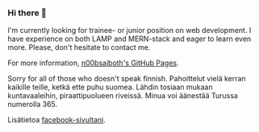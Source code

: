 ### Hi there 👋

I'm currently looking for trainee- or junior position on web development. I have experience on both LAMP and MERN-stack and eager to learn even more. Please, don't hesitate to contact me. 

For more information, [n00bsaiboth's GitHub Pages](https://n00bsaiboth.github.io/).

Sorry for all of those who doesn't speak finnish. Pahoittelut vielä kerran kaikille teille, ketkä ette puhu suomea. Lähdin tosiaan mukaan kuntavaaleihin, piraattipuolueen riveissä. Minua voi äänestää Turussa numerolla 365.

Lisätietoa [facebook-sivultani](https://www.facebook.com/jussi.jokinen.piraattipuolue/).


<!--
**n00bsaiboth/n00bsaiboth** is a ✨ _special_ ✨ repository because its `README.md` (this file) appears on your GitHub profile.

Here are some ideas to get you started:

- 🔭 I’m currently working on ...
- 🌱 I’m currently learning ...
- 👯 I’m looking to collaborate on ...
- 🤔 I’m looking for help with ...
- 💬 Ask me about ...
- 📫 How to reach me: ...
- 😄 Pronouns: ...
- ⚡ Fun fact: ...
-->
